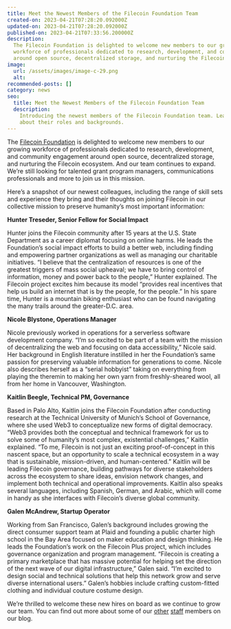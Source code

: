 ```yaml
---
title: Meet the Newest Members of the Filecoin Foundation Team
created-on: 2023-04-21T07:28:20.092000Z
updated-on: 2023-04-21T07:28:20.092000Z
published-on: 2023-04-21T07:33:56.200000Z
description:
  The Filecoin Foundation is delighted to welcome new members to our growing
  workforce of professionals dedicated to research, development, and community engagement
  around open source, decentralized storage, and nurturing the Filecoin ecosystem.
image:
  url: /assets/images/image-c-29.png
  alt:
recommended-posts: []
category: news
seo:
  title: Meet the Newest Members of the Filecoin Foundation Team
  description:
    Introducing the newest members of the Filecoin Foundation team. Learn
    about their roles and backgrounds.
---
```


The [Filecoin Foundation](http://fil.org/) is delighted to welcome new members to our growing workforce of professionals dedicated to research, development, and community engagement around open source, decentralized storage, and nurturing the Filecoin ecosystem. And our team continues to expand. We’re still looking for talented grant program managers, communications professionals and more to join us in this mission.

Here’s a snapshot of our newest colleagues, including the range of skill sets and experience they bring and their thoughts on joining Filecoin in our collective mission to preserve humanity’s most important information:

**Hunter Treseder, Senior Fellow for Social Impact**

Hunter joins the Filecoin community after 15 years at the U.S. State Department as a career diplomat focusing on online harms. He leads the Foundation’s social impact efforts to build a better web, including finding and empowering partner organizations as well as managing our charitable initiatives. “I believe that the centralization of resources is one of the greatest triggers of mass social upheaval; we have to bring control of information, money and power back to the people,” Hunter explained. The Filecoin project excites him because its model “provides real incentives that help us build an internet that is by the people, for the people.” In his spare time, Hunter is a mountain biking enthusiast who can be found navigating the many trails around the greater-D.C. area.

**Nicole Blystone, Operations Manager**

Nicole previously worked in operations for a serverless software development company. “I’m so excited to be part of a team with the mission of decentralizing the web and focusing on data accessibility,” Nicole said. Her background in English literature instilled in her the Foundation’s same passion for preserving valuable information for generations to come. Nicole also describes herself as a “serial hobbyist” taking on everything from playing the theremin to making her own yarn from freshly-sheared wool, all from her home in Vancouver, Washington.

**Kaitlin Beegle, Technical PM, Governance**

Based in Palo Alto, Kaitlin joins the Filecoin Foundation after conducting research at the Technical University of Munich’s School of Governance, where she used Web3 to conceptualize new forms of digital democracy. “Web3 provides both the conceptual and technical framework for us to solve some of humanity’s most complex, existential challenges,” Kaitlin explained. “To me, Filecoin is not just an exciting proof-of-concept in this nascent space, but an opportunity to scale a technical ecosystem in a way that is sustainable, mission-driven, and human-centered.” Kaitlin will be leading Filecoin governance, building pathways for diverse stakeholders across the ecosystem to share ideas, envision network changes, and implement both technical and operational improvements. Kaitlin also speaks several languages, including Spanish, German, and Arabic, which will come in handy as she interfaces with Filecoin’s diverse global community.

**Galen McAndrew, Startup Operator**

Working from San Francisco, Galen’s background includes growing the direct consumer support team at Plaid and founding a public charter high school in the Bay Area focused on maker education and design thinking. He leads the Foundation’s work on the Filecoin Plus project, which includes governance organization and program management. “Filecoin is creating a primary marketplace that has massive potential for helping set the direction of the next wave of our digital infrastructure,” Galen said. “I’m excited to design social and technical solutions that help this network grow and serve diverse international users.” Galen’s hobbies include crafting custom-fitted clothing and individual couture costume design.

We’re thrilled to welcome these new hires on board as we continue to grow our team. You can find out more about some of our [other](https://filecoinfoundation.medium.com/meet-filecoin-foundation-senior-fellow-danny-obrien-8350302f7d0) [staff](https://filecoinfoundation.medium.com/meet-filecoin-foundation-developer-advocate-sonia-john-146f85bad88b) members on our blog.
